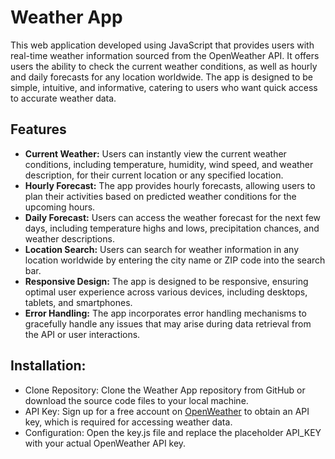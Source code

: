 # __Weather App__
This web application developed using JavaScript that provides users with real-time weather information sourced from the OpenWeather API. It offers users the ability to check the current weather conditions, as well as hourly and daily forecasts for any location worldwide. The app is designed to be simple, intuitive, and informative, catering to users who want quick access to accurate weather data.
## __Features__
* __Current Weather:__ Users can instantly view the current weather conditions, including temperature, humidity, wind speed, and weather description, for their current location or any specified location.
* __Hourly Forecast:__ The app provides hourly forecasts, allowing users to plan their activities based on predicted weather conditions for the upcoming hours.
* __Daily Forecast:__ Users can access the weather forecast for the next few days, including temperature highs and lows, precipitation chances, and weather descriptions.
* __Location Search:__ Users can search for weather information in any location worldwide by entering the city name or ZIP code into the search bar.
* __Responsive Design:__ The app is designed to be responsive, ensuring optimal user experience across various devices, including desktops, tablets, and smartphones.
* __Error Handling:__ The app incorporates error handling mechanisms to gracefully handle any issues that may arise during data retrieval from the API or user interactions.
## __Installation:__
* Clone Repository: Clone the Weather App repository from GitHub or download the source code files to your local machine.
* API Key: Sign up for a free account on [OpenWeather](https://openweathermap.org/) to obtain an API key, which is required for accessing weather data.
* Configuration: Open the key.js file and replace the placeholder API_KEY with your actual OpenWeather API key.

